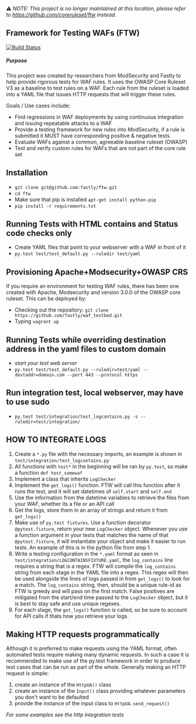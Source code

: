 :warning: *NOTE: This project is no longer maintained at this location, please refer to https://github.com/coreruleset/ftw instead.*

## Framework for Testing WAFs (FTW)
[![Build Status](https://travis-ci.org/fastly/ftw.svg?branch=master)](https://travis-ci.org/fastly/ftw)

##### Purpose
This project was created by researchers from ModSecurity and Fastly to help provide rigorous tests for WAF rules. It uses the OWASP Core Ruleset V3 as a baseline to test rules on a WAF. Each rule from the ruleset is loaded into a YAML file that issues HTTP requests that will trigger these rules.

Goals / Use cases include:

* Find regressions in WAF deployments by using continuous integration and issuing repeatable attacks to a WAF
* Provide a testing framework for new rules into ModSecurity, if a rule is submitted it MUST have corresponding positive & negative tests
* Evaluate WAFs against a common, agreeable baseline ruleset (OWASP)
* Test and verify custom rules for WAFs that are not part of the core rule set

## Installation
* `git clone git@github.com:fastly/ftw.git`
* `cd ftw`
* Make sure that pip is installed `apt-get install python-pip`
* `pip install -r requirements.txt`

## Running Tests with HTML contains and Status code checks only
* Create YAML files that point to your webserver with a WAF in front of it
* `py.test test/test_default.py --ruledir test/yaml`

## Provisioning Apache+Modsecurity+OWASP CRS
If you require an environment for testing WAF rules, there has been one created with Apache, Modsecurity and version 3.0.0 of the OWASP core ruleset. This can be deployed by:

* Checking out the repository: ``git clone https://github.com/fastly/waf_testbed.git``
* Typing ```vagrant up```

## Running Tests while overriding destination address in the yaml files to custom domain
* *start your test web server*
* `py.test test/test_default.py --ruledir=test/yaml --destaddr=domain.com
--port 443 --protocol https`

## Run integration test, local webserver, may have to use sudo
* `py.test test/integration/test_logcontains.py -s --ruledir=test/integration/`

## HOW TO INTEGRATE LOGS
1. Create a `*.py` file with the necessary imports, an example is shown in `test/integration/test_logcontains.py`
2. All functions with `test*` in the beginning will be ran by `py.test`, so make a function `def test_somewaf`
3. Implement a class that inherits `LogChecker`
  1. Implement the `get_logs()` function. FTW will call this function after it runs the test, and it will set datetimes of `self.start` and `self.end`
  2. Use the information from the datetime variables to retrieve the files from your WAF, whether its a file or an API call
  3. Get the logs, store them in an array of strings and return it from `get_logs()`
4. Make use of `py.test fixtures`. Use a function decorator `@pytest.fixture`, return your new `LogChecker` object. Whenever you use a function argument in your tests that matches the name of that `@pytest.fixture`, it will instantiate your object and make it easier to run tests. An example of this is in the python file from step 1.
5. Write a testing configuration in the `*.yaml` format as seen in `test/integration/LOGCONTAINSFIXTURE.yaml`, the `log_contains` line requires a string that is a regex. FTW will compile the `log_contains` string from each stage in the YAML file into a regex. This regex will then be used alongside the lines of logs passed in from `get_logs()` to look for a match. The `log_contains` string, then, should be a unique rule-id as FTW is greedy and will pass on the first match. False positives are mitigated from the start/end time passed to the `LogChecker` object, but it is best to stay safe and use unique regexes.
6. For each stage, the `get_logs()` function is called, so be sure to account for API calls if thats how you retrieve your logs.

## Making HTTP requests programmatically
Although it is preferred to make requests using the YAML format, often automated tests require making many dynamic requests. In such a case it is recommended to make use of the py.test framework in order to produce test cases that can be run as part of the whole.
Generally making an HTTP request is simple:
1. create an instance of the `HttpUA()` class
2. create an instance of the `Input()` class providing whatever parameters you don\'t want to be defaulted
3. provide the instance of the input class to `HttpUA.send_request()`

*For some examples see the http integration tests*

